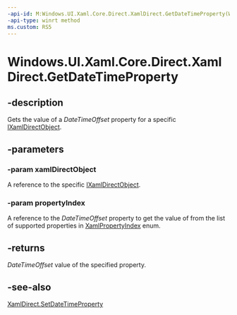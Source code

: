 ```yaml
---
-api-id: M:Windows.UI.Xaml.Core.Direct.XamlDirect.GetDateTimeProperty(Windows.UI.Xaml.Core.Direct.IXamlDirectObject,Windows.UI.Xaml.Core.Direct.XamlPropertyIndex)
-api-type: winrt method
ms.custom: RS5
---
```


<!-- Method syntax.
public DateTime XamlDirect.GetDateTimeProperty(IXamlDirectObject xamlDirectObject, XamlPropertyIndex propertyIndex)
-->

# Windows.UI.Xaml.Core.Direct.XamlDirect.GetDateTimeProperty

## -description
Gets the value of a _DateTimeOffset_ property for a specific [IXamlDirectObject](ixamldirectobject.md).


## -parameters
### -param xamlDirectObject
A reference to the specific [IXamlDirectObject](ixamldirectobject.md).

### -param propertyIndex
A reference to the _DateTimeOffset_ property to get the value of from the list of supported properties in [XamlPropertyIndex](xamlpropertyindex.md) enum.

## -returns
_DateTimeOffset_ value of the specified property.

## -see-also
[XamlDirect.SetDateTimeProperty](xamldirect_setdatetimeproperty_746024803.md)


